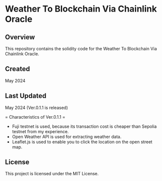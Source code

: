 # Weather To Blockchain Via Chainlink Oracle

## Overview

This repository contains the solidity code for the Weather To Blockchain Via Chainlink Oracle.

## Created

May 2024

## Last Updated

May 2024 (Ver.0.1.1 is released)

= Characteristics of Ver.0.1.1 =
 - Fuji testnet is used, because its transaction cost is cheaper than Sepolia testnet from my experience.
 - Open Weather API is used for extracting weather data.
 - Leaflet.js is used to enable you to click the location on the open street map.

## License

This project is licensed under the MIT License.
